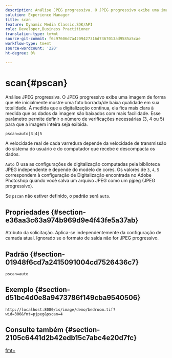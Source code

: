 ```yaml
---
description: Análise JPEG progressiva. O JPEG progressivo exibe uma imagem de forma que ele inicialmente mostre uma foto borrada/de baixa qualidade em sua totalidade. À medida que a digitalização continua, ela fica mais clara à medida que os dados da imagem são baixados com mais facilidade. Esse parâmetro permite definir o número de verificações necessárias (3, 4 ou 5) para que a imagem inteira seja exibida.
solution: Experience Manager
title: scan
feature: Dynamic Media Classic,SDK/API
role: Developer,Business Practitioner
translation-type: tm+mt
source-git-commit: f6c97606d7a4209427316d7367013ad9585a5cae
workflow-type: tm+mt
source-wordcount: '220'
ht-degree: 0%

---
```



# scan{#pscan}

Análise JPEG progressiva. O JPEG progressivo exibe uma imagem de forma que ele inicialmente mostre uma foto borrada/de baixa qualidade em sua totalidade. À medida que a digitalização continua, ela fica mais clara à medida que os dados da imagem são baixados com mais facilidade. Esse parâmetro permite definir o número de verificações necessárias (3, 4 ou 5) para que a imagem inteira seja exibida.

`pscan=auto|3|4|5`

A velocidade real de cada varredura depende da velocidade de transmissão do sistema do usuário e do computador que recebe e descompacta os dados.

`Auto` O usa as configurações de digitalização computadas pela biblioteca JPEG independente e depende do modelo de cores. Os valores de `3`, `4`, `5` correspondem à configuração de Digitalização encontrada no Adobe Photoshop quando você salva um arquivo JPEG como um pjpeg (JPEG progressivo).

Se `pscan` não estiver definido, o padrão será `auto`.

## Propriedades {#section-e36aa3c63a974b969d9e4f43fe5a37ab}

Atributo da solicitação. Aplica-se independentemente da configuração de camada atual. Ignorado se o formato de saída não for JPEG progressivo.

## Padrão {#section-01948f6cd7a2415091004cd7526436c7}

`pscan=auto`

## Exemplo {#section-d51bc4d0e8a9473786f149cba9540506}

`http://localhost:8080/is/image/demo/bedroom.tif?wid=300&fmt=pjpeg&pscan=4`

## Consulte também {#section-2105c6441d2b42edb15c7abc4e20d7fc}

[fmt=](../../../../../is-api/http-ref/image-serving-api-ref/c-http-protocol-reference/c-command-reference/r-is-http-fmt.md#reference-cdf10043423b45ba9fe15157fb3ae37a)
